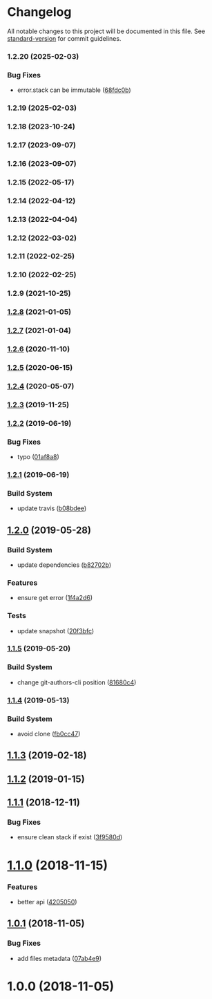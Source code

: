 # Changelog

All notable changes to this project will be documented in this file. See [standard-version](https://github.com/conventional-changelog/standard-version) for commit guidelines.

### 1.2.20 (2025-02-03)


### Bug Fixes

* error.stack can be immutable ([68fdc0b](https://github.com/Kikobeats/beauty-error/commit/68fdc0b419086f0c21540d4c55dcc50e33b3c5e4))

### 1.2.19 (2025-02-03)

### 1.2.18 (2023-10-24)

### 1.2.17 (2023-09-07)

### 1.2.16 (2023-09-07)

### 1.2.15 (2022-05-17)

### 1.2.14 (2022-04-12)

### 1.2.13 (2022-04-04)

### 1.2.12 (2022-03-02)

### 1.2.11 (2022-02-25)

### 1.2.10 (2022-02-25)

### 1.2.9 (2021-10-25)

### [1.2.8](https://github.com/Kikobeats/beauty-error/compare/v1.2.7...v1.2.8) (2021-01-05)

### [1.2.7](https://github.com/Kikobeats/beauty-error/compare/v1.2.6...v1.2.7) (2021-01-04)

### [1.2.6](https://github.com/Kikobeats/beauty-error/compare/v1.2.5...v1.2.6) (2020-11-10)

### [1.2.5](https://github.com/Kikobeats/beauty-error/compare/v1.2.4...v1.2.5) (2020-06-15)

### [1.2.4](https://github.com/Kikobeats/beauty-error/compare/v1.2.3...v1.2.4) (2020-05-07)

### [1.2.3](https://github.com/Kikobeats/beauty-error/compare/v1.2.2...v1.2.3) (2019-11-25)

### [1.2.2](https://github.com/Kikobeats/beauty-error/compare/v1.2.1...v1.2.2) (2019-06-19)


### Bug Fixes

* typo ([01af8a8](https://github.com/Kikobeats/beauty-error/commit/01af8a8))



### [1.2.1](https://github.com/Kikobeats/beauty-error/compare/v1.2.0...v1.2.1) (2019-06-19)


### Build System

* update travis ([b08bdee](https://github.com/Kikobeats/beauty-error/commit/b08bdee))



## [1.2.0](https://github.com/Kikobeats/beauty-error/compare/v1.1.5...v1.2.0) (2019-05-28)


### Build System

* update dependencies ([b82702b](https://github.com/Kikobeats/beauty-error/commit/b82702b))


### Features

* ensure get error ([1f4a2d6](https://github.com/Kikobeats/beauty-error/commit/1f4a2d6))


### Tests

* update snapshot ([20f3bfc](https://github.com/Kikobeats/beauty-error/commit/20f3bfc))



### [1.1.5](https://github.com/Kikobeats/beauty-error/compare/v1.1.4...v1.1.5) (2019-05-20)


### Build System

* change git-authors-cli position ([81680c4](https://github.com/Kikobeats/beauty-error/commit/81680c4))



### [1.1.4](https://github.com/Kikobeats/beauty-error/compare/v1.1.3...v1.1.4) (2019-05-13)


### Build System

* avoid clone ([fb0cc47](https://github.com/Kikobeats/beauty-error/commit/fb0cc47))



<a name="1.1.3"></a>
## [1.1.3](https://github.com/Kikobeats/beauty-error/compare/v1.1.2...v1.1.3) (2019-02-18)



<a name="1.1.2"></a>
## [1.1.2](https://github.com/Kikobeats/beauty-error/compare/v1.1.1...v1.1.2) (2019-01-15)



<a name="1.1.1"></a>
## [1.1.1](https://github.com/Kikobeats/beauty-error/compare/v1.1.0...v1.1.1) (2018-12-11)


### Bug Fixes

* ensure clean stack if exist ([3f9580d](https://github.com/Kikobeats/beauty-error/commit/3f9580d))



<a name="1.1.0"></a>
# [1.1.0](https://github.com/Kikobeats/beauty-error/compare/v1.0.1...v1.1.0) (2018-11-15)


### Features

* better api ([4205050](https://github.com/Kikobeats/beauty-error/commit/4205050))



<a name="1.0.1"></a>
## [1.0.1](https://github.com/Kikobeats/beauty-error/compare/v1.0.0...v1.0.1) (2018-11-05)


### Bug Fixes

* add files metadata ([07ab4e9](https://github.com/Kikobeats/beauty-error/commit/07ab4e9))



<a name="1.0.0"></a>
# 1.0.0 (2018-11-05)
